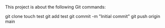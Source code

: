 This project is about the following Git commands:

git clone <repo>
touch test
git add test
git commit -m "Initial commit"
git push origin main


